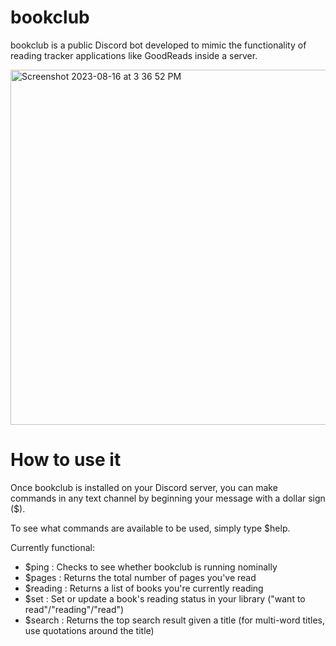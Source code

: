 # bookclub
bookclub is a public Discord bot developed to mimic the functionality of reading tracker applications like GoodReads inside a server.

<img width="568" alt="Screenshot 2023-08-16 at 3 36 52 PM" src="https://github.com/mxmllnknz/bookclub/assets/43051599/a82bfab7-72ad-48d9-8521-a920b26e3f02">

# How to use it
Once bookclub is installed on your Discord server, you can make commands in any text channel by beginning your message with a dollar sign ($).

To see what commands are available to be used, simply type $help.

Currently functional:
   - $ping : Checks to see whether bookclub is running nominally
   - $pages : Returns the total number of pages you've read
   - $reading : Returns a list of books you're currently reading
   - $set : Set or update a book's reading status in your library ("want to read"/"reading"/"read")
   - $search : Returns the top search result given a title (for multi-word titles, use quotations around the title)
